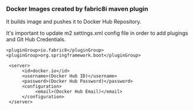 <h3> Docker Images created by fabric8i maven plugin</h3>

It builds image and pushes it to Docker Hub Repository.<br>

It's important to update m2 settings.xml config file in order to add plugings and Git Hub Credentials.<br>

	<pluginGroup>io.fabric8</pluginGroup>
	<pluginGroup>org.springframework.boot</pluginGroup>
    	
     <server>
          <id>docker.io</id>
          <username>(Docker Hub ID)</username>
          <password>(Docker Hub Password)</password>
          <configuration>
               <email>(Docker Hub Email)</email>
          </configuration>
     </server>